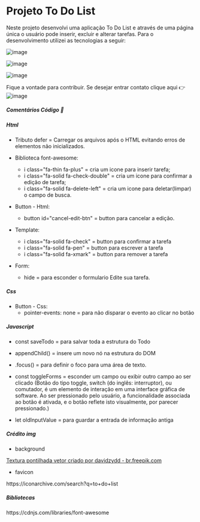 # Projeto To Do List 


Neste projeto desenvolvi uma aplicação To Do List  e através de uma página única o usuário  pode inserir, excluir e alterar tarefas. Para o desenvolvimento utilizei as tecnologias a seguir:


![image](https://img.shields.io/badge/HTML5-E34F26?style=for-the-badge&logo=html5&logoColor=white)


![image](https://img.shields.io/badge/CSS3-1572B6?style=for-the-badge&logo=css3&logoColor=white)


![image](https://img.shields.io/badge/JavaScript-F7DF1E?style=for-the-badge&logo=javascript&logoColor=black)

Fique a vontade para contribuir. Se desejar entrar contato clique aqui 👉 ![image](https://img.shields.io/badge/LinkedIn-0077B5?style=for-the-badge&logo=linkedin&logoColor=white)

##### Comentários Código 📌
##### Html

   *  Tributo defer =  Carregar os arquivos após o HTML evitando erros de elementos não inicializados.

* Biblioteca font-awesome: 
    * i class="fa-thin fa-plus" =  cria um icone para inserir tarefa;
    * i class="fa-solid fa-check-double" = cria um icone para confirmar a edição de tarefa;
    * i class="fa-solid fa-delete-left" = cria um icone para deletar(limpar) o campo de busca.
 * Button - Html:
    * button id="cancel-edit-btn" = button para cancelar a edição.

 * Template:
    * i class="fa-solid fa-check" = button para confirmar a tarefa
    * i class="fa-solid fa-pen" = button para escrever a tarefa
    * i class="fa-solid fa-xmark" = button para remover a tarefa

  * Form:
     * hide = para esconder o formulario Edite sua tarefa.
##### Css
* Button - Css:
    * pointer-events: none = para não disparar o evento ao clicar no botão
##### Javascript
* const saveTodo = para salvar toda a estrutura do Todo 

* appendChild() = insere um novo nó na estrutura do DOM

* .focus() = para definir o foco para uma área de texto.

* const toggleForms = esconder um campo ou exibir outro campo ao ser clicado (Botão do tipo toggle, switch (do inglês: interruptor), ou comutador, é um elemento de interação em uma interface gráfica de software. Ao ser pressionado pelo usuário, a funcionalidade associada ao botão é ativada, e o botão reflete isto visualmente, por parecer pressionado.)


* let oldInputValue = para guardar a entrada de informação antiga

##### Crédito img

* background
<p><a href='https://br.freepik.com/fotos-vetores-gratis/textura-pontilhada'>Textura pontilhada vetor criado por davidzydd - br.freepik.com</a></p>

* favicon

<p>https://iconarchive.com/search?q=to+do+list</p>

##### Bibliotecas
<p>https://cdnjs.com/libraries/font-awesome</p>